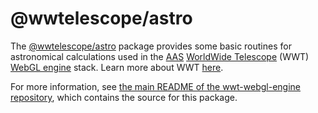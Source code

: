 # @wwtelescope/astro

The [@wwtelescope/astro] package provides some basic routines for astronomical
calculations used in the [AAS] [WorldWide Telescope][wwt-home] (WWT) [WebGL
engine] stack. Learn more about WWT [here][wwt-home].

[@wwtelescope/astro]: https://www.npmjs.com/package/@wwtelescope/astro
[AAS]: https://aas.org/
[wwt-home]: https://worldwidetelescope.org/home/
[WebGL engine]: https://github.com/WorldWideTelescope/wwt-webgl-engine/

For more information, see [the main README of the wwt-webgl-engine
repository][main-readme], which contains the source for this package.

[main-readme]: https://github.com/WorldWideTelescope/wwt-webgl-engine/#readme
